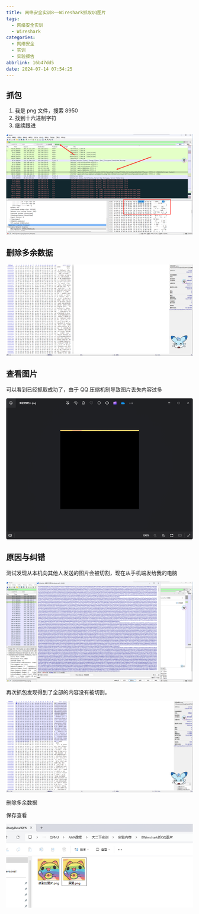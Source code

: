 ```yaml
---
title: 网络安全实训8——Wireshark抓取QQ图片
tags:
  - 网络安全实训
  - Wireshark
categories:
  - 网络安全
  - 实训
  - 实验报告
abbrlink: 16b47dd5
date: 2024-07-14 07:54:25
---
```


## 抓包

1. 我是 png 文件，搜索 8950
2. 找到十六进制字符
3. 继续跟进

![image-20240714082228870](../images/zuolao/8/image-20240714082228870.png)

## 删除多余数据

![image-20240714083056445](../images/zuolao/8/image-20240714083056445.png)

## 查看图片

可以看到已经抓取成功了，由于 QQ 压缩机制导致图片丢失内容过多

![image-20240714083115199](../images/zuolao/8/image-20240714083115199.png)

## 原因与纠错

测试发现从本机向其他人发送的图片会被切割，现在从手机端发给我的电脑

![image-20240714085530677](../images/zuolao/8/image-20240714085530677.png)

再次抓包发现得到了全部的内容没有被切割。

![image-20240714085836724](../images/zuolao/8/image-20240714085836724.png)

删除多余数据

保存查看

![image-20240714085857692](../images/zuolao/8/image-20240714085857692.png)
